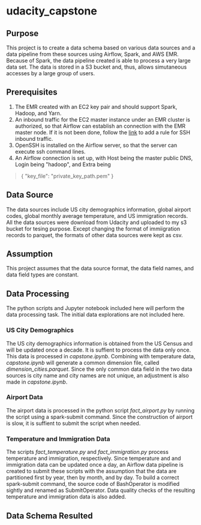 # udacity_capstone
## Purpose
This project is to create a data schema based on various data sources and a data pipeline from these sources
using Airflow, Spark, and AWS EMR. Because of Spark, the data pipeline created is able to process a very large data set.
The data is stored in a S3 bucket and, thus, allows simutaneous accesses by a large group of users.
## Prerequisites
1. The EMR created with an EC2 key pair and should support Spark, Hadoop, and Yarn.
2. An inbound traffic for the EC2 master instance under an EMR cluster is authorized, so that Airflow can establish an
connection with the EMR master node.  If it is not been done, follow the [link](
https://docs.aws.amazon.com/AWSEC2/latest/UserGuide/authorizing-access-to-an-instance.html) to add a rule for SSH 
inbound traffic.
3. OpenSSH is installed on the Airflow server, so that the server can execute ssh command lines.
4. An Airflow connection is set up, with Host being the master public DNS, Login being "hadoop", and Extra being
>{
>"key_file": "private_key_path.pem"
>}
## Data Source
The data sources include US city demographics information, global airport codes, global monthly average temperature,
and US immigration records.  All the data sources were download from Udacity and uploaded to my s3 bucket for
tesing purpose.  Except changing the format of immiigration records to parquet, the formats of other data sources 
were kept as csv.
## Assumption
This project assumes that the data source format, the data field names, and data field types are constant.
## Data Processing
The python scripts and Jupyter notebook included here will perform the data processing task.  The initial data explorations
are not included here.
### US City Demographics
The US city demographics information is obtained from the US Census and will be updated once a decade. It is suffient to
process the data only once. This data is processed in _capstone.ipynb_. Combining with temperature data, _capstone.ipynb_ will
generate a common dimension file, called _dimension_cities.parquet_. Since the only common data field in the two data sources is
city name and city names are not unique, an adjustment is also made in _capstone.ipynb_.
### Airport Data
The airport data is processed in the python script _fact_airport.py_ by running the script using a spark-submit command. Since the construction of airport is slow, it is suffient to submit the script when needed.
### Temperature and Immigration Data
The scripts _fact_temperature.py_ and _fact_immigration.py_ process temperature and immigration, respectively. Since temperature and
and immigration data can be updated once a day, an Airflow data pipeline is created to submit these scripts with the assumption that 
the data are partitioned first by year, then by month, and by day. To build a correct spark-submit command, the source code of
BashOperator is modified sightly and renamed as SubmitOperator.  Data quality checks of the resulting temperature and immigration data
is also added.
## Data Schema Resulted
